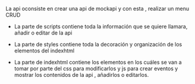 La api oconsiste en crear una api de mockapi y con esta , realizar un menu CRUD


- La parte de scripts contiene toda la información que se quiere llamara, añadir o editar de la api

- La parte de styles contiene toda la decoración y organización de los elementos del indexhtml

- La parte de indexhtml contiene los elementos en los cuáles se van a tomar por parte del css para modificarlos y js para crear eventos y mostrar los contenidos de la api , añadirlos o editarlos.


